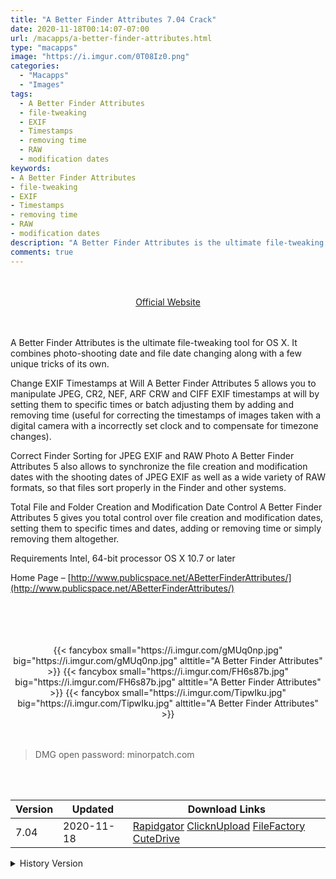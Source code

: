 ```yaml
---
title: "A Better Finder Attributes 7.04 Crack"
date: 2020-11-18T00:14:07-07:00
url: /macapps/a-better-finder-attributes.html
type: "macapps"
image: "https://i.imgur.com/0T08Iz0.png"
categories:
  - "Macapps"
  - "Images"
tags:
  - A Better Finder Attributes
  - file-tweaking
  - EXIF
  - Timestamps
  - removing time
  - RAW
  - modification dates
keywords:
- A Better Finder Attributes
- file-tweaking
- EXIF
- Timestamps
- removing time
- RAW
- modification dates
description: "A Better Finder Attributes is the ultimate file-tweaking tool for OS X. It combines photo-shooting date and file date changing along with a few unique tricks of its own."
comments: true
---
```


<br/>
<br/>
<center>
<a href="http://www.publicspace.net/ABetterFinderAttributes/" target="blank"><div class="border px-4 border-blue-500 rounded-lg transition duration-500 
    ease-in-out w-48 text-lg text-blue-500 text-center hover:bg-blue-500 hover:text-white">
  Official Website 
</div></a>
</center>
<br/>
<br/>

A Better Finder Attributes is the ultimate file-tweaking tool for OS X. It combines photo-shooting date and file date changing along with a few unique tricks of its own.

Change EXIF Timestamps at Will A Better Finder Attributes 5 allows you to manipulate JPEG, CR2, NEF, ARF CRW and CIFF EXIF timestamps at will by setting them to specific times or batch adjusting them by adding and removing time (useful for correcting the timestamps of images taken with a digital camera with a incorrectly set clock and to compensate for timezone changes).

Correct Finder Sorting for JPEG EXIF and RAW Photo A Better Finder Attributes 5 also allows to synchronize the file creation and modification dates with the shooting dates of JPEG EXIF as well as a wide variety of RAW formats, so that files sort properly in the Finder and other systems.

Total File and Folder Creation and Modification Date Control A Better Finder Attributes 5 gives you total control over file creation and modification dates, setting them to specific times and dates, adding or removing time or simply removing them altogether.

Requirements Intel, 64-bit processor OS X 10.7 or later

Home Page – [http://www.publicspace.net/ABetterFinderAttributes/](http://www.publicspace.net/ABetterFinderAttributes/)

<br/>
<br/>
<script async src="https://pagead2.googlesyndication.com/pagead/js/adsbygoogle.js"></script>
<ins class="adsbygoogle"
     style="display:block; text-align:center;"
     data-ad-layout="in-article"
     data-ad-format="fluid"
     data-ad-client="ca-pub-8746275014476192"
     data-ad-slot="5144997159"></ins>
<script>
     (adsbygoogle = window.adsbygoogle || []).push({});
</script>
<br/>
<br/>


<center>

<div class="w-full grid grid-cols-3 flex gap-2">
{{< fancybox small="https://i.imgur.com/gMUq0np.jpg" big="https://i.imgur.com/gMUq0np.jpg" alttitle="A Better Finder Attributes" >}}
{{< fancybox small="https://i.imgur.com/FH6s87b.jpg" big="https://i.imgur.com/FH6s87b.jpg" alttitle="A Better Finder Attributes" >}}
{{< fancybox small="https://i.imgur.com/TipwIku.jpg" big="https://i.imgur.com/TipwIku.jpg" alttitle="A Better Finder Attributes" >}}
</div>

</center>

<br/>
<br/>


> DMG open password: minorpatch.com

<br/>

<br/>
<div id="history_version" class="history_version">

| Version | Updated | Download Links |
| ---- | ---- | ---- |
| 7.04 | 2020-11-18 | [Rapidgator](https://ouo.io/i908GH)   [ClicknUpload](https://ouo.io/tQCTxK)   [FileFactory](https://ouo.io/zrpFd5)   [CuteDrive](https://ouo.io/m6R5Dj) |
<details>
<summary>History Version</summary>

| Version | Updated | Download Links |
| ---- | ---- | ---- |
| 7.03 | 2020-10-21 | [UsersCloud](https://ouo.io/VqfqFO)   [ClicknUpload](https://ouo.io/B30gdcu)   [FileFactory](https://ouo.io/EIXPsE)   [CuteDrive](https://ouo.io/eN346v) |
| 7.02 | 2020-10-09 | [UsersCloud](https://ouo.io/cvO1b8)   [ClicknUpload](https://ouo.io/Gjahep)   [FileFactory](https://ouo.io/5NxA97)   [CuteDrive](https://ouo.io/dnxBae) |
| 7.02b01 | 2020-10-01 | [UsersCloud](https://ouo.io/uEMOck)   [ClicknUpload](https://ouo.io/NYwShlc)   [FileFactory](https://ouo.io/1Tdu2v)   [CuteDrive](https://ouo.io/v7IN8G) |
| 7.01 | 2020-09-30 | [UsersCloud](https://ouo.io/TX0m3o)   [ClicknUpload](https://ouo.io/i52CHA)   [FileFactory](https://ouo.io/ZGQD6o)   [CuteDrive](https://ouo.io/7XQ2P6) |
| 7.00b05 | 2020-09-17 | [UsersCloud](https://ouo.io/46oYWE)   [ClicknUpload](https://ouo.io/px97oX)   [FileFactory](https://ouo.io/W2kd1X)   [CuteDrive](https://ouo.io/xDpw43) |
| 7.00b04 | 2020-09-03 | [UsersCloud](https://ouo.io/gJwAq65)   [ClicknUpload](https://ouo.io/lTRYBZ)   [FileFactory](https://ouo.io/WJMxats)   [CuteDrive](https://ouo.io/RR1l9o) |
| 7.00b03 | 2020-08-19 | [UsersCloud](https://ouo.io/nnIpAo)   [ClicknUpload](https://ouo.io/2wgTuy)   [FileFactory](https://ouo.io/78Jtpe)   [CuteDrive](https://ouo.io/jBcREi1) |
| 7.00b02 | 2020-08-13 | [UsersCloud](https://ouo.io/C3GLGS)   [ClicknUpload](https://ouo.io/L5c7iI)   [FileFactory](https://ouo.io/yLtJBoX)   [CuteDrive](https://ouo.io/sI13E3) |
| 7.00b01 | 2020-08-04 | [UsersCloud](https://ouo.io/64GaeN)   [ClicknUpload](https://ouo.io/JR3EczE)   [FileFactory](https://ouo.io/5huZFi)   [CuteDrive](https://ouo.io/VHO3lA) |
| 7.00 | 2020-07-21 | [UsersCloud](https://ouo.io/A643Y)   [ClicknUpload](https://ouo.io/X7B9a2)   [FileFactory](https://ouo.io/AT6JlY)   [CuteDrive](https://ouo.io/aN2gQt) |
| 6.23 | 2020-05-06 | [UsersCloud](https://ouo.io/1XSbyw)   [ClicknUpload](https://ouo.io/mCxQINN)   [FileFactory](https://ouo.io/7ySOOs)   [CuteDrive](https://ouo.io/kz1mVa) |
| 6.22 | 2020-04-14 | [UsersCloud](https://ouo.io/mvfJ6H)   [ClicknUpload](https://ouo.io/w1uXTP)   [FileFactory](https://ouo.io/Uv9fGS)   [CuteDrive](https://ouo.io/d5zWl0) |
</details>

</div>
